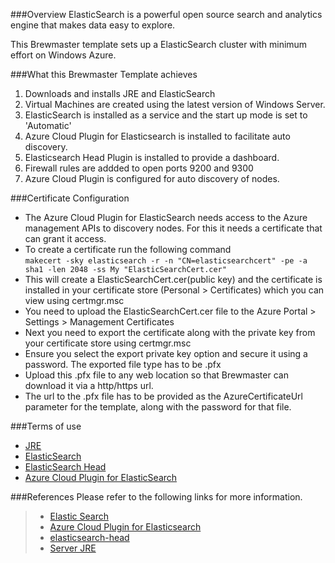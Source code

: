 ###Overview
ElasticSearch is a powerful open source search and analytics engine that makes data easy to explore. 

This Brewmaster template sets up a ElasticSearch cluster with minimum effort on Windows Azure.

###What this Brewmaster Template achieves
1. Downloads and installs JRE and ElasticSearch
2. Virtual Machines are created using the latest version of Windows Server.
3. ElasticSearch is installed as a service and the start up mode is set to 'Automatic'
4. Azure Cloud Plugin for Elasticsearch is installed to facilitate auto discovery.
5. Elasticsearch Head Plugin is installed to provide a dashboard.
6. Firewall rules are addded to open ports 9200 and 9300
7. Azure Cloud Plugin is configured for auto discovery of nodes.

###Certificate Configuration
- The Azure Cloud Plugin for ElasticSearch needs access to the Azure management APIs to discovery nodes. For this it needs a certificate that can grant it access.
- To create a certificate run the following command </br>
`makecert -sky elasticsearch -r -n "CN=elasticsearchcert" -pe -a sha1 -len 2048 -ss My "ElasticSearchCert.cer"`
- This will create a ElasticSearchCert.cer(public key) and the certificate is installed in your certificate store (Personal > Certificates) which you can view using certmgr.msc 
- You need to upload the ElasticSearchCert.cer file to the Azure Portal > Settings > Management Certificates
- Next you need to export the certificate along with the private key from your certificate store using certmgr.msc
- Ensure you select the export private key option and secure it using a password. The exported file type has to be .pfx
- Upload this .pfx file to any web location so that Brewmaster can download it via a http/https url.
- The url to the .pfx file has to be provided as the AzureCertificateUrl parameter for the template, along with the password for that file.

###Terms of use
- [JRE](http://www.oracle.com/technetwork/java/javase/terms/license/index.html)
- [ElasticSearch](http://www.elasticsearch.org/terms-of-use/)
- [ElasticSearch Head](https://github.com/mobz/elasticsearch-head/blob/master/LICENCE)
- [Azure Cloud Plugin for ElasticSearch](https://github.com/elasticsearch/elasticsearch-cloud-azure/blob/master/LICENSE.txt)

###References
Please refer to the following links for more information.
> - [Elastic Search](http://www.elasticsearch.org/)
> - [Azure Cloud Plugin for Elasticsearch](https://github.com/elasticsearch/elasticsearch-cloud-azure)
> - [elasticsearch-head](https://github.com/mobz/elasticsearch-head)
> - [Server JRE](http://www.oracle.com/technetwork/java/javase/downloads/server-jre8-downloads-2133154.html)
